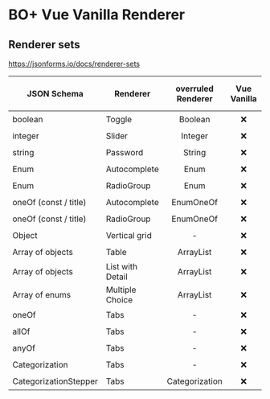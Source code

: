 # BO+ Vue Vanilla Renderer

## Renderer sets

https://jsonforms.io/docs/renderer-sets

| JSON Schema           | Renderer         | overruled Renderer | Vue Vanilla | Vue2 Vuetify | Bo+ Vue Vanilla |
|-----------------------|------------------|:------------------:|:-----------:|:------------:|:--------------:|
| boolean               | Toggle           |      Boolean       |      ❌      |      ✔️      |       ✔️       |
| integer               | Slider           |      Integer       |      ❌      |     ✔️      |       ✔️       |
| string                | Password         |       String       |      ❌      |     ✔️      |       ✔️       |
| Enum                  | Autocomplete     |        Enum        |      ❌      |     ✔️      |       ✔️       |
| Enum                  | RadioGroup       |        Enum        |      ❌      |     ✔️      |       ✔️       |
| oneOf (const / title) | Autocomplete     |     EnumOneOf      |      ❌      |     ✔️      |       ✔️       |
| oneOf (const / title) | RadioGroup       |     EnumOneOf      |      ❌      |     ✔️      |       ✔️       |
| Object                | Vertical grid    |         -          |      ❌      |     ✔️      |       ✔️       |
| Array of objects      | Table            |     ArrayList      |      ❌      |     ✔️      |       ✔️       |
| Array of objects      | List with Detail |     ArrayList      |      ❌      |     ✔️      |       ✔️       |
| Array of enums        | Multiple Choice  |     ArrayList      |      ❌      |     ✔️      |       ✔️       |
| oneOf                 | Tabs             |         -          |      ❌      |     ✔️      |       ✔️       |
| allOf                 | Tabs             |         -          |      ❌      |     ✔️      |       ✔️       |
| anyOf                 | Tabs             |         -          |      ❌      |     ✔️      |       ✔️       |
| Categorization        | Tabs             |         -          |      ❌      |     ✔️      |       ✔️       |
| CategorizationStepper | Tabs             |   Categorization   |      ❌      |     ✔️      |       ❌       |
